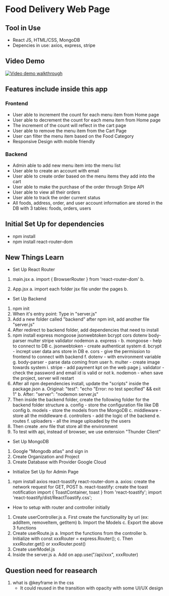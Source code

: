 # Food Delivery Web Page

## Tool in Use
- React JS, HTML/CSS, MongoDB
- Depencies in use: axios, express, stripe

## Video Demo
[![Video demo walkthrough](https://img.youtube.com/vi/61FYixVP4Ok/hqdefault.jpg)](https://youtu.be/61FYixVP4Ok])

## Features include inside this app

### Frontend

- User able to increment the count for each menu item from Home page
- User able to decrement the count for each menu item from Home page
- The increment of the count will reflect in the cart page
- User able to remove the menu item from the Cart Page
- User can filter the menu item based on the Food Category
- Responsive Design with mobile friendly

### Backend

- Admin able to add new menu item into the menu list
- User able to create an account with email
- User able to create order based on the menu items they add into the cart
- User able to make the purchase of the order through Stripe API
- User able to view all their orders
- User able to track the order current status
- All foods, address, order, and user account information are stored in the DB with 3 tables: foods, orders, users

## Initial Set Up for dependencies

- npm install
- npm install react-router-dom

## New Things Learn

- Set Up React Router

1. main.jsx
   a. import { BrowserRouter } from 'react-router-dom'
   b.
   <!-- wrap <App /> inside the <browserRouter> -->

2. App.jsx
   a. import each folder jsx file under the pages
   b.
   <!-- <Routes>
    <Route path='/' element={<Home />} />
    <Route path='/cart' element={<Cart />} />
    <Route path='/order' element={<PlaceOrder />} />
   </Routes> -->

- Set Up Backend

1. npm init
2. When it's entry point: Type in "server.js"
3. Add a new folder called "backend" after npm init, add another file "server.js"
4. After redirect to backend folder, add dependencies that need to install
5. npm install express mongoose jsonwebtoken bcrypt cors dotenv body-parser multer stripe validator nodemon
   a. express -
   b. mongoose - help to connect to DB
   c. jsonwebtoken - create authenticat system
   d. bcrypt - incrept user data ans store in DB
   e. cors - give the permission to frontend to connect with backend
   f. dotenv - with environment variable
   g. body-parser - parse data coming from user
   h. multer - create image towards system
   i. stripe - add payment kpt on the web page
   j. validator - check the password and email id is valid or not
   k. nodemon - when save the project, server will restart
6. After all npm dependencies install, update the "scripts" inside the package.json
   a. Original: "test": "echo \"Error: no test specified\" && exit 1"
   b. After: "server": "nodemon server.js"
7. Then inside the backend folder, create the following folder for the backend folder structure
   a. config - store the configuration file like DB config
   b. models - store the models from the MongoDB
   c. middleware - store all the middleware
   d. controllers - add the logic of the backend
   e. routes
   f. uploaders - all the image uploaded by the users
8. Then create .env file that store all the environment
9. To test with api, instead of browser, we use extension "Thunder Client"

- Set Up MongoDB

1. Google "Mongodb atlas" and sign in
2. Create Organization and Project
3. Create Database with Provider Google Cloud

- Initialize Set Up for Admin Page

1. npm install axios react-toastify react-router-dom
   a. axios: create the network request for GET, POST
   b. react-toastify: create the toast notification
   import { ToastContainer, toast } from 'react-toastify';
   import 'react-toastify/dist/ReactToastify.css';

- How to setup with router and controller initially

1. Create userController.js
   a. First create the functionality by url (ex: addItem, removeItem, getItem)
   b. Import the Models
   c. Export the above 3 functions
2. Create userRoute.js
   a. Import the functions from the controller
   b. Initialize with const xxxRouter = express.Router();
   c. Then xxxRouter.get() or xxxRouter.post()
3. Create userModel.js
4. Inside the server.js
   a. Add on app.use("/api/xxx", xxxRouter)

## Question need for reasearch

1. what is @keyframe in the css
   - It could reused in the transition with opacity with some UI/UX design
